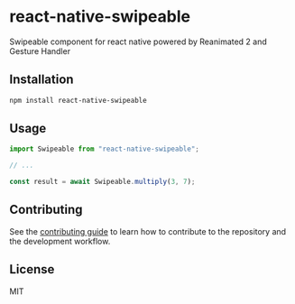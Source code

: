 # react-native-swipeable

Swipeable component for react native powered by Reanimated 2 and Gesture Handler

## Installation

```sh
npm install react-native-swipeable
```

## Usage

```js
import Swipeable from "react-native-swipeable";

// ...

const result = await Swipeable.multiply(3, 7);
```

## Contributing

See the [contributing guide](CONTRIBUTING.md) to learn how to contribute to the repository and the development workflow.

## License

MIT
